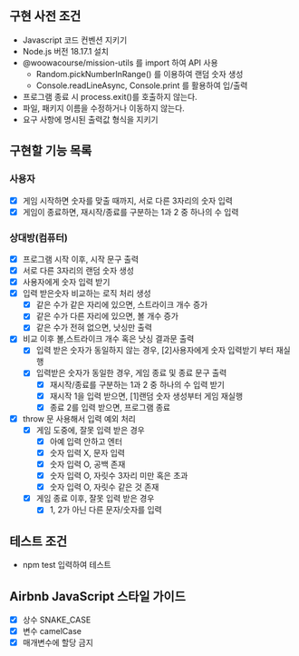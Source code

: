 ## 구현 사전 조건

- Javascript 코드 컨벤션 지키기
- Node.js 버전 18.17.1 설치
- @woowacourse/mission-utils 를 import 하여 API 사용
  - Random.pickNumberInRange() 를 이용하여 랜덤 숫자 생성
  - Console.readLineAsync, Console.print 를 활용하여 입/출력
- 프로그램 종료 시 process.exit()를 호출하지 않는다.
- 파일, 패키지 이름을 수정하거나 이동하지 않는다.
- 요구 사항에 명시된 출력값 형식을 지키기

## 구현할 기능 목록

### 사용자

- [x] 게임 시작하면 숫자를 맞출 때까지, 서로 다른 3자리의 숫자 입력
- [x] 게임이 종료하면, 재시작/종료를 구분하는 1과 2 중 하나의 수 입력

### 상대방(컴퓨터)

- [x] 프로그램 시작 이후, 시작 문구 출력
- [x] 서로 다른 3자리의 랜덤 숫자 생성
- [x] 사용자에게 숫자 입력 받기
- [x] 입력 받은숫자 비교하는 로직 처리 생성
  - [x] 같은 수가 같은 자리에 있으면, 스트라이크 개수 증가
  - [x] 같은 수가 다른 자리에 있으면, 볼 개수 증가
  - [x] 같은 수가 전혀 없으면, 낫싱만 출력
- [x] 비교 이후 볼,스트라이크 개수 혹은 낫싱 결과문 출력
  - [x] 입력 받은 숫자가 동일하지 않는 경우, [2]사용자에게 숫자 입력받기 부터 재실행
  - [x] 입력받은 숫자가 동일한 경우, 게임 종료 및 종료 문구 출력
    - [x] 재시작/종료를 구분하는 1과 2 중 하나의 수 입력 받기
    - [x] 재시작 1을 입력 받으면, [1]랜덤 숫자 생성부터 게임 재실행
    - [x] 종료 2를 입력 받으면, 프로그램 종료
- [x] throw 문 사용해서 입력 예외 처리
  - [x] 게임 도중에, 잘못 입력 받은 경우
    - [x] 아예 입력 안하고 엔터
    - [x] 숫자 입력 X, 문자 입력
    - [x] 숫자 입력 O, 공백 존재
    - [x] 숫자 입력 O, 자릿수 3자리 미만 혹은 초과
    - [x] 숫자 입력 O, 자릿수 같은 것 존재
  - [x] 게임 종료 이후, 잘못 입력 받은 경우
    - [x] 1, 2가 아닌 다른 문자/숫자를 입력

## 테스트 조건

- npm test 입력하여 테스트

## Airbnb JavaScript 스타일 가이드

- [x] 상수 SNAKE_CASE
- [x] 변수 camelCase
- [x] 매개변수에 할당 금지
